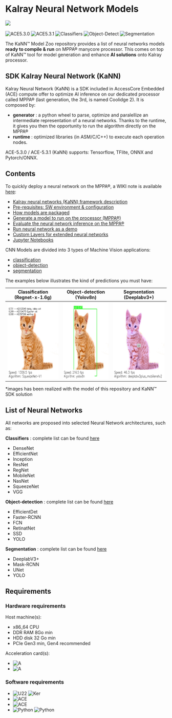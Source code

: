 # Kalray Neural Network Models

<img width="25%" src="./utils/materials/kalray_logo.png"></a></br>

![ACE5.3.0](https://img.shields.io/badge/Coolidge2-ACE--5.3.0-g)
![ACE5.3.1](https://img.shields.io/badge/Coolidge2-ACE--5.3.1-g)
![Classifiers](https://img.shields.io/badge/Classifiers-29-blue)
![Object-Detect](https://img.shields.io/badge/Object%20detection-28-blue)
![Segmentation](https://img.shields.io/badge/Segmentation-8-blue)</br>

The KaNN™ Model Zoo repository provides a list of neural networks models __ready to compile & run__ on MPPA®
manycore processor. This comes on top of KaNN™ tool for model generation and enhance __AI solutions__ onto Kalray
processor.

## SDK Kalray Neural Network (KaNN)

Kalray Neural Network (KaNN) is a SDK included in AccessCore Embedded (ACE) compute offer to optimize AI inference
on our dedicated processor called MPPA® (last generation, the 3rd, is named Coolidge 2). It is composed by:

* __generator__ : a python wheel to parse, optimize and paralellize an intermediate representation of a neural
  networks. Thanks to the runtime, it gives you then the opportunity to run the algorithm directly on the MPPA®
* __runtime__ : optimized libraries (in ASM/C/C++) to execute each operation nodes.

ACE-5.3.0 / ACE-5.3.1 (KaNN) supports: Tensorflow, TFlite, ONNX and Pytorch/ONNX.

## Contents

To quickly deploy a neural network on the MPPA®, a WIKI note is available [here](WIKI.md):
* [Kalray neural networks (KaNN) framework description](./WIKI.md#kalray-neural-networks-kann-framework-description)
* [Pre-requisites: SW environment \& configuration](./WIKI.md#pre-requisites-sw-environment--configuration)
* [How models are packaged](./WIKI.md#how-models-are-packaged)
* [Generate a model to run on the processor (MPPA®)](./WIKI.md#generate-a-model-to-run-on-the-processor-mppa)
* [Evaluate the neural network inference on the MPPA®](./WIKI.md#evaluate-the-neural-network-inference-on-the-mppa)
* [Run neural network as a demo](./WIKI.md#run-neural-network-as-a-demo)
* [Custom Layers for extended neural networks](./WIKI.md#custom-layers-for-extended-neural-networks)
* [Jupyter Notebooks](./WIKI.md#jupyter-notebooks)

CNN Models are divided into 3 types of Machine Vision applications:
* [classification](./networks/classifiers/README.md)
* [object-detection](./networks/object-detection/README.md)
* [segmentation](./networks/segmentation/README.md)

The examples below illustrates the kind of predictions you must have:

| Classification (Regnet-x-1.6g)                                           | Object-detection (Yolov8n)                                                | Segmentation (Deeplabv3+)                                               |
|--------------------------------------------------------------------------|---------------------------------------------------------------------------|-------------------------------------------------------------------------|
| <img height="240" width="240" src="./utils/materials/cat_class.jpg"></a> | <img height="240" width="240" src="./utils/materials/cat_detect.jpg"></a> | <img height="240" width="240" src="./utils/materials/cat_segm.jpg"></a> |

*images has been realized with the model of this repository and KaNN™ SDK solution 

## List of Neural Networks

All networks are proposed into selected Neural Network architectures, such as:

__Classifiers__ : complete list can be found [here](./networks/classifiers/README.md)

* DenseNet
* EfficientNet
* Inception
* ResNet
* RegNet
* MobileNet
* NasNet
* SqueezeNet
* VGG

__Object-detection__ : complete list can be found [here](./networks/object-detection/README.md)

* EfficientDet
* Faster-RCNN
* FCN
* RetinatNet
* SSD
* YOLO

__Segmentation__ : complete list can be found [here](./networks/segmentation/README.md)

* DeeplabV3+
* Mask-RCNN
* UNet
* YOLO


## Requirements

### Hardware requirements
Host machine(s):
* x86_64 CPU
* DDR RAM 8Go min
* HDD disk 32 Go min
* PCIe Gen3 min, Gen4 recommended

Acceleration card(s):
* ![A](https://img.shields.io/badge/Coolidge2-K300-g)
* ![A](https://img.shields.io/badge/Coolidge2-Turbocard4-g)

### Software requirements
* ![U22](https://img.shields.io/badge/Ubuntu-22.04%20LTS-orange)
  ![Ker](https://img.shields.io/badge/Linux%20Kernel-5.15.0-red)
* ![ACE](https://img.shields.io/badge/Coolidge2-ACE--5.3.0-g)
* ![ACE](https://img.shields.io/badge/Coolidge2-ACE--5.3.1-g)
* ![Python](https://img.shields.io/badge/Python-3.10-blue)
  ![Python](https://img.shields.io/badge/Python-3.11-blue)
